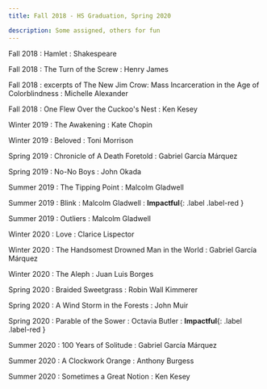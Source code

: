 ```yaml
---
title: Fall 2018 - HS Graduation, Spring 2020

description: Some assigned, others for fun
---
```


Fall 2018
  : Hamlet
    : Shakespeare

Fall 2018
  : The Turn of the Screw
    : Henry James

Fall 2018
  : excerpts of The New Jim Crow\: Mass Incarceration in the Age of Colorblindness
    : Michelle Alexander

Fall 2018
  : One Flew Over the Cuckoo's Nest
    : Ken Kesey

Winter 2019
  : The Awakening
    : Kate Chopin

Winter 2019
  : Beloved
    : Toni Morrison

Spring 2019
  : Chronicle of A Death Foretold
    : Gabriel García Márquez

Spring 2019
  : No-No Boys
    : John Okada

Summer 2019
  : The Tipping Point
    : Malcolm Gladwell

Summer 2019
  : Blink
    : Malcolm Gladwell
: **Impactful**{: .label .label-red }

Summer 2019
  : Outliers
    : Malcolm Gladwell

Winter 2020
  : Love
    : Clarice Lispector

Winter 2020
  : The Handsomest Drowned Man in the World
    : Gabriel García Márquez

Winter 2020
  : The Aleph
    : Juan Luis Borges

Spring 2020
  : Braided Sweetgrass
    : Robin Wall Kimmerer

Spring 2020
  : A Wind Storm in the Forests
    : John Muir

Spring 2020
  : Parable of the Sower
    : Octavia Butler
: **Impactful**{: .label .label-red }

Summer 2020
  : 100 Years of Solitude
    : Gabriel García Márquez

Summer 2020
  : A Clockwork Orange
    : Anthony Burgess

Summer 2020
  : Sometimes a Great Notion
    : Ken Kesey



[comment]: <> (Oct 8)

[comment]: <> (: **Lab**{: .label .label-purple } [Resizing Arrays]&#40;#&#41;)

